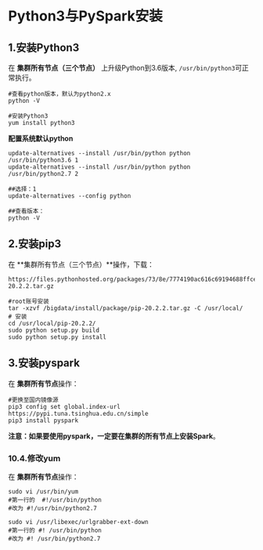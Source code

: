 Python3与PySpark安装
================================================================================
## 1.安装Python3
在 **集群所有节点（三个节点）** 上升级Python到3.6版本,  `/usr/bin/python3`可正常执行。
```shell
#查看python版本，默认为python2.x
python -V

#安装Python3
yum install python3
```

**配置系统默认python**
```shell
update-alternatives --install /usr/bin/python python /usr/bin/python3.6 1
update-alternatives --install /usr/bin/python python /usr/bin/python2.7 2

##选择：1
update-alternatives --config python

##查看版本：
python -V
```

## 2.安装pip3
在 **集群所有节点（三个节点）**操作，下载：
```
https://files.pythonhosted.org/packages/73/8e/7774190ac616c69194688ffce7c1b2a097749792fea42e390e7ddfdef8bc/pip-20.2.2.tar.gz
```
```shell
#root账号安装
tar -xzvf /bigdata/install/package/pip-20.2.2.tar.gz -C /usr/local/
# 安装
cd /usr/local/pip-20.2.2/
sudo python setup.py build
sudo python setup.py install
```

## 3.安装pyspark
在 **集群所有节点**操作：
```shell
#更换至国内镜像源
pip3 config set global.index-url https://pypi.tuna.tsinghua.edu.cn/simple
pip3 install pyspark
```
**注意：如果要使用pyspark，一定要在集群的所有节点上安装Spark**。

### 10.4.修改yum
在 **集群所有节点**操作：
```shell 
sudo vi /usr/bin/yum
#第一行的  #!/usr/bin/python
#改为 #!/usr/bin/python2.7

sudo vi /usr/libexec/urlgrabber-ext-down
#第一行的 #! /usr/bin/python
#改为 #! /usr/bin/python2.7
```
